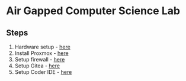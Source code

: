 # Air Gapped Computer Science Lab

## Steps

1. Hardware setup - [here](./hardware)
2. Install Proxmox - [here](./proxmox)
3. Setup firewall - [here](./firewall)
4. Setup Gitea - [here](./gitea)
5. Setup Coder IDE - [here](#coder)
